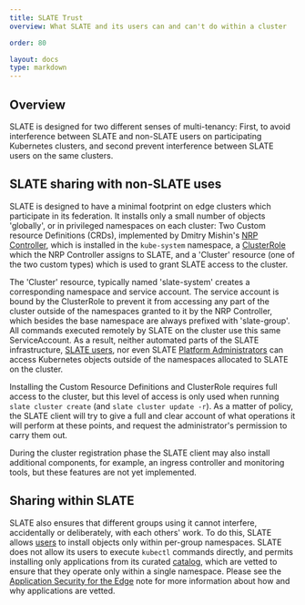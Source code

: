 ```yaml
---
title: SLATE Trust
overview: What SLATE and its users can and can't do within a cluster

order: 80

layout: docs
type: markdown
---
```


## Overview

SLATE is designed for two different senses of multi-tenancy: First, to avoid interference between SLATE and non-SLATE users on participating Kubernetes clusters, and second prevent interference between SLATE users on the same clusters. 

## SLATE sharing with non-SLATE uses

SLATE is designed to have a minimal footprint on edge clusters which participate in its federation. 
It installs only a small number of objects 'globally', or in privileged namespaces on each cluster: 
Two Custom resource Definitions (CRDs), implemented by Dmitry Mishin's [NRP Controller](https://gitlab.com/ucsd-prp/nrp-controller), which is installed in the `kube-system` namespace, a [ClusterRole](https://gitlab.com/ucsd-prp/nrp-controller/blob/master/federation-role.yaml) which the NRP Controller assigns to SLATE, and a 'Cluster' resource (one of the two custom types) which is used to grant SLATE access to the cluster. 

The 'Cluster' resource, typically named 'slate-system' creates a corresponding namespace and service account. 
The service account is bound by the ClusterRole to prevent it from accessing any part of the cluster outside of the namespaces granted to it by the NRP Controller, which besides the base namespace are always prefixed with 'slate-group'. 
All commands executed remotely by SLATE on the cluster use this same ServiceAccount. 
As a result, neither automated parts of the SLATE infrastructure, [SLATE users](http://slateci.io/docs/concepts/individual-roles/application-administrator.html), nor even SLATE [Platform Administrators](http://slateci.io/docs/concepts/individual-roles/platform-administrator.html) can access Kubernetes objects outside of the namespaces allocated to SLATE on the cluster. 

Installing the Custom Resource Definitions and ClusterRole requires full access to the cluster, but this level of access is only used when running `slate cluster create` (and `slate cluster update -r`). 
As a matter of policy, the SLATE client will try to give a full and clear account of what operations it will perform at these points, and request the administrator's permission to carry them out. 

During the cluster registration phase the SLATE client may also install additional components, for example, an ingress controller and monitoring tools, but these features are not yet implemented. 

## Sharing within SLATE

SLATE also ensures that different groups using it cannot interfere, accidentally or deliberately, with each others' work. 
To do this, SLATE allows [users](http://slateci.io/docs/concepts/individual-roles/application-administrator.html) to install objects only within per-group namespaces. 
SLATE does not allow its users to execute `kubectl` commands directly, and permits installing only applications from its curated [catalog](https://portal.slateci.io/applications), which are vetted to ensure that they operate only within a single namespace. 
Please see the [Application Security for the Edge](http://slateci.io/blog/app-sec-edge.html) note for more information about how and why applications are vetted. 